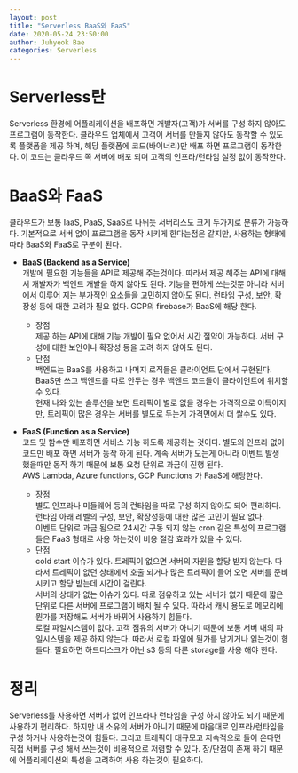 ```yaml
---
layout: post
title: "Serverless BaaS와 FaaS"
date: 2020-05-24 23:50:00
author: Juhyeok Bae
categories: Serverless
---
```

# Serverless란
Serverless 환경에 어플리케이션을 배포하면 개발자(고객)가 서버를 구성 하지 않아도 프로그램이 동작한다. 클라우드 업체에서 고객이 서버를 만들지 않아도 동작할 수 있도록 플랫폼을 제공 하며, 해당 플랫폼에 코드(바이너리)만 배포 하면 프로그램이 동작한다. 이 코드는 클라우드 쪽 서버에 배포 되며 고객의 인프라/런타임 설정 없이 동작한다.

# BaaS와 FaaS
클라우드가 보통 IaaS, PaaS, SaaS로 나뉘듯 서버리스도 크게 두가지로 분류가 가능하다. 기본적으로 서버 없이 프로그램을 동작 시키게 한다는점은 같지만, 사용하는 형태에 따라 BaaS와 FaaS로 구분이 된다.

- **BaaS (Backend as a Service)**  
개발에 필요한 기능들을 API로 제공해 주는것이다. 따라서 제공 해주는 API에 대해서 개발자가 백엔드 개발을 하지 않아도 된다.
기능을 편하게 쓰는것뿐 아니라 서버에서 이루어 지는 부가적인 요소들을 고민하지 않아도 된다. 런타임 구성, 보안, 확장성 등에 대한 고려가 필요 없다. GCP의 firebase가 BaaS에 해당 한다.
  - 장점  
    제공 하는 API에 대해 기능 개발이 필요 없어서 시간 절약이 가능하다. 서버 구성에 대한 보안이나 확장성 등을 고려 하지 않아도 된다.
  - 단점  
    백엔드는 BaaS를 사용하고 나머지 로직들은 클라이언트 단에서 구현된다. BaaS만 쓰고 백엔드를 따로 안두는 경우 백엔드 코드들이 클라이언트에 위치할 수 있다.  
    현재 나와 있는 솔루션을 보면 트레픽이 별로 없을 경우는 가격적으로 이득이지만, 트레픽이 많은 경우는 서버를 별도로 두는게 가격면에서 더 쌀수도 있다.

- **FaaS (Function as a Service)**  
코드 및 함수만 배포하면 서비스 가능 하도록 제공하는 것이다. 별도의 인프라 없이 코드만 배포 하면 서버가 동작 하게 된다. 계속 서버가 도는게 아니라 이벤트 발생 했을때만 동작 하기 때문에 보통 요청 단위로 과금이 진행 된다.  
AWS Lambda, Azure functions, GCP Functions 가 FaaS에 해당한다.
  - 장점  
    별도 인프라나 미들웨어 등의 런타임을 따로 구성 하지 않아도 되어 편리하다. 런타임 아래 레벨의 구성, 보안, 확장성등에 대한 많은 고민이 필요 없다.  
    이벤트 단위로 과금 됨으로 24시간 구동 되지 않는 cron 같은 특성의 프로그램들은 FaaS 형태로 사용 하는것이 비용 절감 효과가 있을 수 있다.
  - 단점  
    cold start 이슈가 있다. 트레픽이 없으면 서버의 자원을 할당 받지 않는다. 따라서 트레픽이 없던 상태에서 호출 되거나 많은 트레픽이 들어 오면 서버를 준비 시키고 할당 받는데 시간이 걸린다.  
    서버의 상태가 없는 이슈가 있다. 따로 점유하고 있는 서버가 없기 때문에 짧은 단위로 다른 서버에 프로그램이 배치 될 수 있다. 따라서 캐시 용도로 메모리에 뭔가를 저장해도 서버가 바뀌어 사용하기 힘들다.  
    로컬 파일시스템이 없다. 고객 점유의 서버가 아니기 때문에 보통 서버 내의 파일시스템을 제공 하지 않는다. 따라서 로컬 파일에 뭔가를 남기거나 읽는것이 힘들다. 필요하면 하드디스크가 아닌 s3 등의 다른 storage를 사용 해야 한다.

# 정리
Serverless를 사용하면 서버가 없어 인프라나 런타임을 구성 하지 않아도 되기 때문에 사용하기 편리하다. 하지만 내 소유의 서버가 아니기 때문에 마음대로 인프라/런타임을 구성 하거나 사용하는것이 힘들다. 그리고 트레픽이 대규모고 지속적으로 들어 온다면 직접 서버를 구성 해서 쓰는것이 비용적으로 저렴할 수 있다. 장/단점이 존재 하기 때문에 어플리케이션의 특성을 고려하여 사용 하는것이 필요하다.
